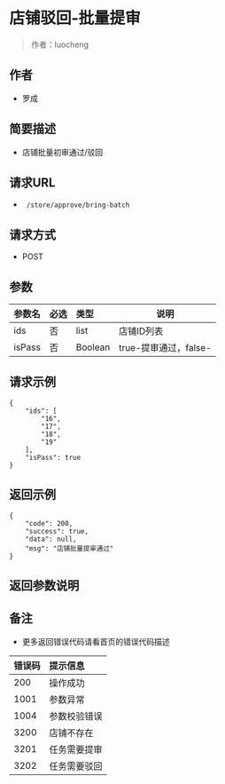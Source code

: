 # 店铺驳回-批量提审

> 作者：luocheng

## 作者

- 罗成
    
## 简要描述

- 店铺批量初审通过/驳回

## 请求URL
- ` /store/approve/bring-batch`
  
## 请求方式
- POST 

## 参数

|参数名|必选|类型|说明|
|:----    |:---|:----- |-----   |
|ids|否  |list | 店铺ID列表    |
|isPass |否  |Boolean | true-提审通过，false-    |


## 请求示例

``` 
{
    "ids": [
        "16",
        "17",
        "18",
        "19"
    ],
    "isPass": true
}
```


## 返回示例 

``` 
{
    "code": 200,
    "success": true,
    "data": null,
    "msg": "店铺批量提审通过"
}
```

## 返回参数说明 

## 备注 

- 更多返回错误代码请看首页的错误代码描述

|错误码|提示信息|
|:----    |:---|
|200 |操作成功  |
|1001 |参数异常  |
|1004 |参数校验错误  |
|3200 |店铺不存在  |
|3201 |任务需要提审  |
|3202 |任务需要驳回  |